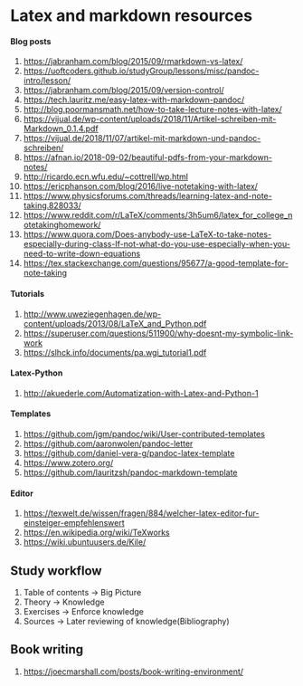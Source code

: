 # Latex and markdown resources

#### Blog posts

1. <https://jabranham.com/blog/2015/09/rmarkdown-vs-latex/>
2. <https://uoftcoders.github.io/studyGroup/lessons/misc/pandoc-intro/lesson/>
3. <https://jabranham.com/blog/2015/09/version-control/>
4. <https://tech.lauritz.me/easy-latex-with-markdown-pandoc/>
5. <http://blog.poormansmath.net/how-to-take-lecture-notes-with-latex/>
6. <https://vijual.de/wp-content/uploads/2018/11/Artikel-schreiben-mit-Markdown_0.1.4.pdf>
7. <https://vijual.de/2018/11/07/artikel-mit-markdown-und-pandoc-schreiben/>
8. <https://afnan.io/2018-09-02/beautiful-pdfs-from-your-markdown-notes/>
9. <http://ricardo.ecn.wfu.edu/~cottrell/wp.html>
10. <https://ericphanson.com/blog/2016/live-notetaking-with-latex/>
11. <https://www.physicsforums.com/threads/learning-latex-and-note-taking.828033/>
12. <https://www.reddit.com/r/LaTeX/comments/3h5um6/latex_for_college_notetakinghomework/>
13. <https://www.quora.com/Does-anybody-use-LaTeX-to-take-notes-especially-during-class-If-not-what-do-you-use-especially-when-you-need-to-write-down-equations>
14. <https://tex.stackexchange.com/questions/95677/a-good-template-for-note-taking>

#### Tutorials

1. <http://www.uweziegenhagen.de/wp-content/uploads/2013/08/LaTeX_and_Python.pdf>
2. <https://superuser.com/questions/511900/why-doesnt-my-symbolic-link-work>
3. <https://slhck.info/documents/pa.wgi_tutorial1.pdf>

#### Latex-Python

1. <http://akuederle.com/Automatization-with-Latex-and-Python-1>

#### Templates

1. <https://github.com/jgm/pandoc/wiki/User-contributed-templates>
2. <https://github.com/aaronwolen/pandoc-letter>
3. <https://github.com/daniel-vera-g/pandoc-latex-template>
4. <https://www.zotero.org/>
5. <https://github.com/lauritzsh/pandoc-markdown-template>

#### Editor

1. <https://texwelt.de/wissen/fragen/884/welcher-latex-editor-fur-einsteiger-empfehlenswert>
2. <https://en.wikipedia.org/wiki/TeXworks>
2. <https://wiki.ubuntuusers.de/Kile/>

## Study workflow

1. Table of contents -> Big Picture
2. Theory -> Knowledge
3. Exercises -> Enforce knowledge
4. Sources -> Later reviewing of knowledge(Bibliography)

## Book writing

1. <https://joecmarshall.com/posts/book-writing-environment/>

